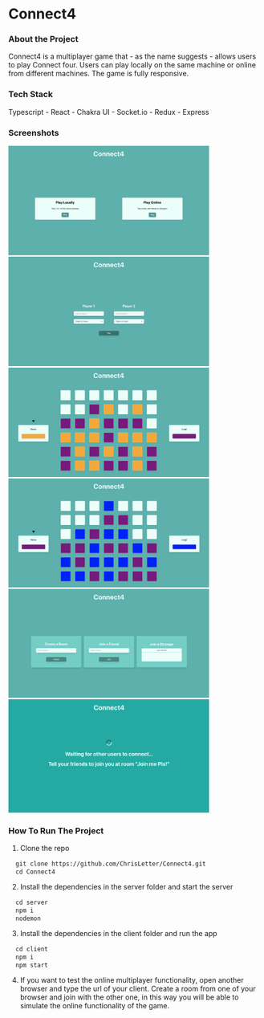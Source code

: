 # Connect4

### About the Project

Connect4 is a multiplayer game that - as the name suggests - allows users to play Connect four. Users can play locally on the same machine or online from different machines. The game is fully responsive.

### Tech Stack

Typescript - React - Chakra UI - Socket.io - Redux - Express

### Screenshots
<img src="screenshots/home-page.png?raw=true" width="400"> <img src="screenshots/local-select-names.png?raw=true" width="400"> <img src="screenshots/game1.png?raw=true" width="400"> <img src="screenshots/game2.png?raw=true" width="400"> <img src="screenshots/online-rooms.png?raw=true" width="400"> <img src="screenshots/waiting-for-friends.png?raw=true" width="400">

### How To Run The Project

1. Clone the repo

```
  git clone https://github.com/ChrisLetter/Connect4.git
  cd Connect4
```

2. Install the dependencies in the server folder and start the server

```
  cd server
  npm i
  nodemon
```

3. Install the dependencies in the client folder and run the app

```
  cd client
  npm i
  npm start
```

4. If you want to test the online multiplayer functionality, open another browser and type the url of your client. Create a room from one of your browser and join with the other one, in this way you will be able to simulate the online functionality of the game.
